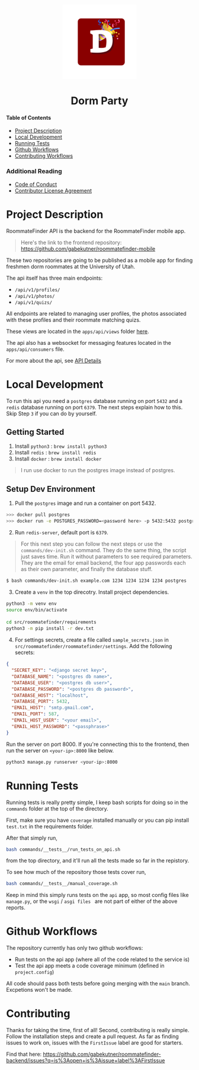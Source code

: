 <div align="center">
  <img src=".github/dormparty-red-app.png" height="200" alt="Dorm Party Icon">
  <h1>Dorm Party</h1>
</div>

#### Table of Contents
* [Project Description](#project-description)
* [Local Development](#local-development)
* [Running Tests](#running-tests)
* [Github Workflows](#github-workflows)
* [Contributing Workflows](#contributing)


### Additional Reading
* [Code of Conduct](CODE_OF_CONDUCT.md)
* [Contributor License Agreement](contributing/CLA.md)

# Project Description
RoommateFinder API is the backend for the RoommateFinder mobile app. 
> Here's the link to the frontend repository: https://github.com/gabekutner/roommatefinder-mobile

These two repositories are going to be published as a mobile app for finding freshmen dorm roommates at the University of Utah. 

The api itself has three main endpoints:

* `/api/v1/profiles/`
* `/api/v1/photos/`
* `/api/v1/quizs/`

All endpoints are related to managing user profiles, the photos associated with these profiles and their roommate matching quizs.

These views are located in the `apps/api/views` folder [here](src/roommatefinder/roommatefinder/apps/api/views/). 

The api also has a websocket for messaging features located in the `apps/api/consumers` file. 

For more about the api, see [API Details](contributingGuides/API.md)


# Local Development
To run this api you need a `postgres` database running on port `5432` and a `redis` database running on port `6379`. The next steps explain how to this. Skip Step `3` if you can do by yourself.

## Getting Started
1. Install `python3` : `brew install python3`
2. Install `redis` : `brew install redis`
3. Install `docker` : `brew install docker`

> I run use docker to run the postgres image instead of postgres.

## Setup Dev Environment

1. Pull the `postgres` image and run a container on port 5432.
```bash
>>> docker pull postgres
>>> docker run -e POSTGRES_PASSWORD=<password here> -p 5432:5432 postgres
```

2. Run `redis-server`, default port is `6379`.

> For this next step you can follow the next steps or use the `commands/dev-init.sh` command. They do the same thing, the script just saves time. Run it without parameters to see required parameters. They are the email for email backend, the four app passwords each as their own parameter, and finally the database stuff.
```bash
$ bash commands/dev-init.sh example.com 1234 1234 1234 1234 postgres
```

3. Create a `venv` in the top direcotry. Install project dependencies.
```bash
python3 -m venv env
source env/bin/activate

cd src/roommatefinder/requirements
python3 -m pip install -r dev.txt
```

4. For settings secrets, create a file called `sample_secrets.json` in `src/roommatefinder/roommatefinder/settings`. Add the following secrets:
```json
{
  "SECRET_KEY": "<django secret key>",
  "DATABASE_NAME": "<postgres db name>",
  "DATABASE_USER": "<postgres db user>",
  "DATABASE_PASSWORD": "<postgres db password>",
  "DATABASE_HOST": "localhost", 
  "DATABASE_PORT": 5432, 
  "EMAIL_HOST": "smtp.gmail.com",
  "EMAIL_PORT": 587, 
  "EMAIL_HOST_USER": "<your email>",
  "EMAIL_HOST_PASSWORD": "<passphrase>"
}
```

Run the server on port 8000. If you're connecting this to the frontend, then run the server on `<your-ip>:8000` like below.
```bash
python3 manage.py runserver <your-ip>:8000
```

# Running Tests
Running tests is really pretty simple, I keep bash scripts for doing so in the `commands` folder at the top of the directory.

First, make sure you have `coverage` installed manually or you can pip install `test.txt` in the requirements folder.

After that simply run, 
```bash
bash commands/__tests__/run_tests_on_api.sh
```
from the top directory, and it'll run all the tests made so far in the repistory.

To see how much of the repository those tests cover run,
```bash
bash commands/__tests__/manual_coverage.sh
``` 

Keep in mind this simply runs tests on the `api` app, so most config files like `manage.py`, or the `wsgi` / `asgi files ` are not part of either of the above reports.

# Github Workflows
The repository currently has only two github workflows:

* Run tests on the api app (where all of the code related to the service is)
* Test the api app meets a code coverage minimum (defined in `project.config`)

All code should pass both tests before going merging with the `main` branch. Excpetions won't be made.

# Contributing
Thanks for taking the time, first of all! Second, contributing is really simple. Follow the installation steps and create a pull request. As far as finding issues to work on, issues with the `FirstIssue` label are good for starters. 

Find that here: https://github.com/gabekutner/roommatefinder-backend/issues?q=is%3Aopen+is%3Aissue+label%3AFirstIssue












